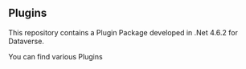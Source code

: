 ## Plugins
This repository contains a Plugin Package developed in .Net 4.6.2 for Dataverse.

You can find various Plugins
